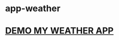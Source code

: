 # app-weather
<a href="https://web-developer09.github.io/app-weather"> <h1> DEMO MY WEATHER APP</h1></a>
